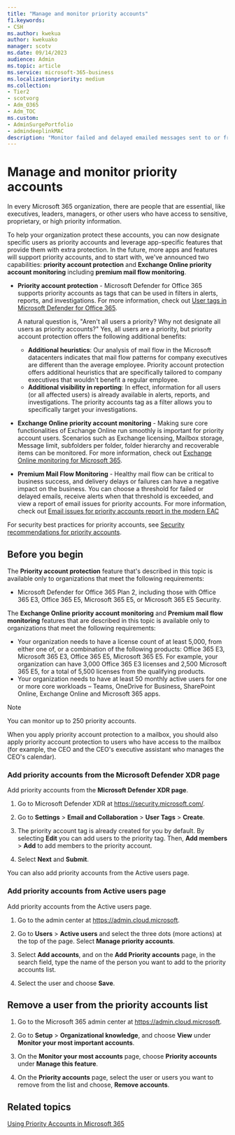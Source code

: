 ```yaml
---
title: "Manage and monitor priority accounts"
f1.keywords:
- CSH
ms.author: kwekua
author: kwekuako
manager: scotv
ms.date: 09/14/2023
audience: Admin
ms.topic: article
ms.service: microsoft-365-business
ms.localizationpriority: medium
ms.collection:
- Tier2
- scotvorg
- Adm_O365
- Adm_TOC
ms.custom: 
- AdminSurgePortfolio
- admindeeplinkMAC
description: "Monitor failed and delayed emailed messages sent to or from accounts who have high business impact."
---
```


# Manage and monitor priority accounts

In every Microsoft 365 organization, there are people that are essential, like executives, leaders, managers, or other users who have access to sensitive, proprietary, or high priority information.

To help your organization protect these accounts, you can now designate specific users as priority accounts and leverage app-specific features that provide them with extra protection. In the future, more apps and features will support priority accounts, and to start with, we've announced two capabilities: **priority account protection** and **Exchange Online priority account monitoring** including **premium mail flow monitoring**.

- **Priority account protection** - Microsoft Defender for Office 365 supports priority accounts as tags that can be used in filters in alerts, reports, and investigations. For more information, check out [User tags in Microsoft Defender for Office 365](../../security/office-365-security/user-tags-about.md).

  A natural question is, "Aren't all users a priority? Why not designate all users as priority accounts?" Yes, all users are a priority, but priority account protection offers the following additional benefits:

  - **Additional heuristics**: Our analysis of mail flow in the Microsoft datacenters indicates that mail flow patterns for company executives are different than the average employee. Priority account protection offers additional heuristics that are specifically tailored to company executives that wouldn't benefit a regular employee.
  - **Additional visibility in reporting**: In effect, information for all users (or all affected users) is already available in alerts, reports, and investigations. The priority accounts tag as a filter allows you to specifically target your investigations.

- **Exchange Online priority account monitoring** - Making sure core functionalities of Exchange Online run smoothly is important for priority account users. Scenarios such as Exchange licensing, Mailbox storage, Message limit, subfolders per folder, folder hierarchy and recoverable items can be monitored. For more information, check out [Exchange Online monitoring for Microsoft 365](../../enterprise/microsoft-365-exchange-monitoring.md).

- **Premium Mail Flow Monitoring** - Healthy mail flow can be critical to business success, and delivery delays or failures can have a negative impact on the business. You can choose a threshold for failed or delayed emails, receive alerts when that threshold is exceeded, and view a report of email issues for priority accounts. For more information, check out [Email issues for priority accounts report in the modern EAC](/exchange/monitoring/mail-flow-reports/mfr-email-issues-for-priority-accounts-report)

For security best practices for priority accounts, see [Security recommendations for priority accounts](../../security/office-365-security/priority-accounts-security-recommendations.md).

## Before you begin

The **Priority account protection** feature that's described in this topic is available only to organizations that meet the following requirements:

- Microsoft Defender for Office 365 Plan 2, including those with Office 365 E3, Office 365 E5, Microsoft 365 E5, or Microsoft 365 E5 Security.

The **Exchange Online priority account monitoring** and **Premium mail flow monitoring** features that are described in this topic is available only to organizations that meet the following requirements:

- Your organization needs to have a license count of at least 5,000, from either one of, or a combination of the following products: Office 365 E3, Microsoft 365 E3, Office 365 E5, Microsoft 365 E5. For example, your organization can have 3,000 Office 365 E3 licenses and 2,500 Microsoft 365 E5, for a total of 5,500 licenses from the qualifying products.
- Your organization needs to have at least 50 monthly active users for one or more core workloads – Teams, OneDrive for Business, SharePoint Online, Exchange Online and Microsoft 365 apps.

> [!NOTE]
> You can monitor up to 250 priority accounts.

When you apply priority account protection to a mailbox, you should also apply priority account protection to users who have access to the mailbox (for example, the CEO and the CEO's executive assistant who manages the CEO's calendar).

<a name='add-priority-accounts-from-the-microsoft-365-defender-page'></a>

### Add priority accounts from the Microsoft Defender XDR page

Add priority accounts from the **Microsoft Defender XDR page**.

1. Go to  Microsoft Defender XDR at <a href="https://security.microsoft.com/" target="_blank">https://security.microsoft.com/</a>.

2. Go to **Settings** > **Email and Collaboration** > **User Tags** > **Create**.

3. The priority account tag is already created for you by default. By selecting **Edit** you can add users to the priority tag. Then, **Add members** > **Add** to add members to the priority account.

4. Select **Next** and  **Submit**.

You can also add priority accounts from the Active users page.

### Add priority accounts from Active users page

Add priority accounts from the Active users page.

1. Go to the admin center at <a href="https://go.microsoft.com/fwlink/p/?linkid=2024339" target="_blank">https://admin.cloud.microsoft</a>.

2. Go to **Users** > **Active users** and select the three dots (more actions) at the top of the page. Select **Manage priority accounts**.

3. Select **Add accounts**, and on the **Add Priority accounts** page, in the search field, type the name of the person you want to add to the priority accounts list.

4. Select the user and choose **Save**.

## Remove a user from the priority accounts list

1. Go to the Microsoft 365 admin center at <a href="https://go.microsoft.com/fwlink/p/?linkid=2024339" target="_blank">https://admin.cloud.microsoft</a>.

2. Go to **Setup** > **Organizational knowledge**, and choose **View** under **Monitor your most important accounts**.

3. On the **Monitor your most accounts** page, choose **Priority accounts** under **Manage this feature**.

4. On the **Priority accounts** page, select the user or users you want to remove from the list and choose, **Remove accounts**.

## Related topics

[Using Priority Accounts in Microsoft 365](https://techcommunity.microsoft.com/t5/microsoft-365-blog/using-priority-accounts-in-microsoft-365/ba-p/1873314)
